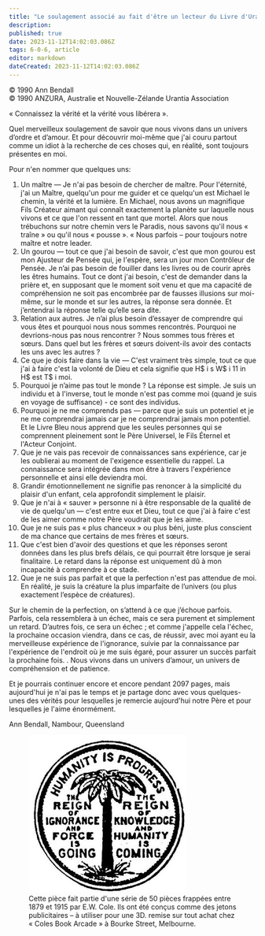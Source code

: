 ```yaml
---
title: "Le soulagement associé au fait d'être un lecteur du Livre d'Urantia"
description: 
published: true
date: 2023-11-12T14:02:03.086Z
tags: 6-0-6, article
editor: markdown
dateCreated: 2023-11-12T14:02:03.086Z
---
```



<p class="v-card v-sheet theme--light grey lighten-3 px-2 py-1">© 1990 Ann Bendall<br>© 1990 ANZURA, Australie et Nouvelle-Zélande Urantia Association</p>


« Connaissez la vérité et la vérité vous libérera ».

Quel merveilleux soulagement de savoir que nous vivons dans un univers d’ordre et d’amour. Et pour découvrir moi-même que j'ai couru partout comme un idiot à la recherche de ces choses qui, en réalité, sont toujours présentes en moi.

Pour n'en nommer que quelques uns:

1. Un maître — Je n'ai pas besoin de chercher de maître. Pour l'éternité, j'ai un Maître, quelqu'un pour me guider et ce quelqu'un est Michael le chemin, la vérité et la lumière. En Michael, nous avons un magnifique Fils Créateur aimant qui connaît exactement la planète sur laquelle nous vivons et ce que l'on ressent en tant que mortel. Alors que nous trébuchons sur notre chemin vers le Paradis, nous savons qu'il nous « traîne » ou qu'il nous « pousse ». « Nous parfois – pour toujours notre maître et notre leader.
2. Un gourou — tout ce que j'ai besoin de savoir, c'est que mon gourou est mon Ajusteur de Pensée qui, je l'espère, sera un jour mon Contrôleur de Pensée. Je n’ai pas besoin de fouiller dans les livres ou de courir après les êtres humains. Tout ce dont j'ai besoin, c'est de demander dans la prière et, en supposant que le moment soit venu et que ma capacité de compréhension ne soit pas encombrée par de fausses illusions sur moi-même, sur le monde et sur les autres, la réponse sera donnée. Et j’entendrai la réponse telle qu’elle sera dite.
3. Relation aux autres. Je n’ai plus besoin d’essayer de comprendre qui vous êtes et pourquoi nous nous sommes rencontrés. Pourquoi ne devrions-nous pas nous rencontrer ? Nous sommes tous frères et sœurs. Dans quel but les frères et sœurs doivent-ils avoir des contacts les uns avec les autres ?
4. Ce que je dois faire dans la vie — C'est vraiment très simple, tout ce que j'ai à faire c'est la volonté de Dieu et cela signifie que H$ i s W$ i 11 in H$ est T$ i moi.
5. Pourquoi je n’aime pas tout le monde ? La réponse est simple. Je suis un individu et à l'inverse, tout le monde n'est pas comme moi (quand je suis en voyage de suffisance) - ce sont des individus.
6. Pourquoi je ne me comprends pas — parce que je suis un potentiel et je ne me comprendrai jamais car je ne comprendrai jamais mon potentiel. Et le Livre Bleu nous apprend que les seules personnes qui se comprennent pleinement sont le Père Universel, le Fils Éternel et l'Acteur Conjoint.
7. Que je ne vais pas recevoir de connaissances sans expérience, car je les oublierai au moment de l'exigence essentielle du rappel. La connaissance sera intégrée dans mon être à travers l'expérience personnelle et ainsi elle deviendra moi.
8. Grandir émotionnellement ne signifie pas renoncer à la simplicité du plaisir d'un enfant, cela approfondit simplement le plaisir.
9. Que je n'ai à « sauver » personne ni à être responsable de la qualité de vie de quelqu'un — c'est entre eux et Dieu, tout ce que j'ai à faire c'est de les aimer comme notre Père voudrait que je les aime.
10. Que je ne suis pas « plus chanceux » ou plus béni, juste plus conscient de ma chance que certains de mes frères et sœurs.
11. Que c'est bien d'avoir des questions et que les réponses seront données dans les plus brefs délais, ce qui pourrait être lorsque je serai finalitaire. Le retard dans la réponse est uniquement dû à mon incapacité à comprendre à ce stade.
12. Que je ne suis pas parfait et que la perfection n'est pas attendue de moi. En réalité, je suis la créature la plus imparfaite de l’univers (ou plus exactement l’espèce de créatures).

Sur le chemin de la perfection, on s’attend à ce que j’échoue parfois. Parfois, cela ressemblera à un échec, mais ce sera purement et simplement un retard. D’autres fois, ce sera un échec ; et comme j'appelle cela l'échec, la prochaine occasion viendra, dans ce cas, de réussir, avec moi ayant eu la merveilleuse expérience de l'ignorance, suivie par la connaissance par l'expérience de l'endroit où je me suis égaré, pour assurer un succès parfait la prochaine fois. . Nous vivons dans un univers d’amour, un univers de compréhension et de patience.

Et je pourrais continuer encore et encore pendant 2097 pages, mais aujourd'hui je n'ai pas le temps et je partage donc avec vous quelques-unes des vérités pour lesquelles je remercie aujourd'hui notre Père et pour lesquelles je l'aime énormément.

Ann Bendall, Nambour, Queensland

<figure id="Figure_3" class="image urantiapedia" alt="coin">
<img src="/image/article/606/coin7.jpg">
<figcaption>Cette pièce fait partie d'une série de 50 pièces frappées entre 1879 et 1915 par E.W. Cole. Ils ont été conçus comme des jetons publicitaires – à utiliser pour une 3D. remise sur tout achat chez « Coles Book Arcade » à Bourke Street, Melbourne.</figcaption>
</figure>

